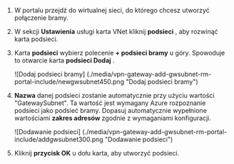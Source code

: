 1. W portalu przejdź do wirtualnej sieci, do którego chcesz utworzyć połączenie bramy.

2. W sekcji **Ustawienia** usługi karta VNet kliknij **podsieci** , aby rozwinąć karta podsieci.

3. Karta **podsieci** wybierz polecenie **+ podsieci bramy** u góry. Spowoduje to otwarcie karta **podsieci Dodaj** . 

    ![Dodaj podsieci bramy] (./media/vpn-gateway-add-gwsubnet-rm-portal-include/newgwsubnet450.png "Dodaj podsieci bramy")

4. **Nazwa** danej podsieci zostanie automatycznie przy użyciu wartości "GatewaySubnet". Ta wartość jest wymagany Azure rozpoznanie podsieci jako podsieć bramy. Dopasuj automatycznie wypełnione wartościami **zakres adresów** zgodnie z wymaganiami konfiguracji.

    ![Dodawanie podsieci] (./media/vpn-gateway-add-gwsubnet-rm-portal-include/addgwsubnet300.png "Dodawanie podsieci")

6. Kliknij **przycisk OK** u dołu karta, aby utworzyć podsieci.

